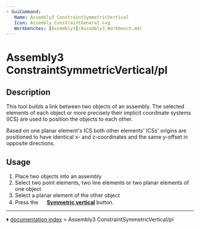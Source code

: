 ```yaml
---
- GuiCommand:
   Name: Assembly3 ConstraintSymmetricVertical
   Icon: Assembly_ConstraintGeneral.svg
   Workbenches: [Assembly3](Assembly3_Workbench.md)
---
```


# Assembly3 ConstraintSymmetricVertical/pl

## Description

This tool builds a link between two objects of an assembly. The selected elements of each object or more precisely their implicit coordinate systems (ICS) are used to position the objects to each other.

Based on one planar element\'s ICS both other elements\' ICSs\' origins are positioned to have identical x- and z-coordinates and the same y-offset in opposite directions.

## Usage

1.  Place two objects into an assembly
2.  Select two point elements, two line elements or two planar elements of one object
3.  Select a planar element of the other object
4.  Press the **<img src="images/Assembly_ConstraintGeneral.svg" width=16px> [Symmetric vertical](Assembly3_ConstraintSymmetricVertical.md)** button.



---
⏵ [documentation index](../README.md) > Assembly3 ConstraintSymmetricVertical/pl
